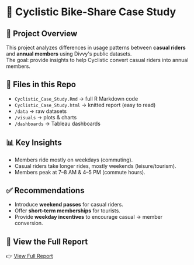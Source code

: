 # 🚴 Cyclistic Bike-Share Case Study

## 📌 Project Overview
This project analyzes differences in usage patterns between **casual riders** and **annual members** using Divvy's public datasets.  
The goal: provide insights to help Cyclistic convert casual riders into annual members.

## 📂 Files in this Repo
- `Cyclistic_Case_Study.Rmd` → full R Markdown code
- `Cyclistic_Case_Study.html` → knitted report (easy to read)
- `/data` → raw datasets
- `/visuals` → plots & charts
- `/dashboards` → Tableau dashboards

## 📊 Key Insights
- Members ride mostly on weekdays (commuting).
- Casual riders take longer rides, mostly weekends (leisure/tourism).
- Members peak at 7–8 AM & 4–5 PM (commute hours).

## ✅ Recommendations
- Introduce **weekend passes** for casual riders.
- Offer **short-term memberships** for tourists.
- Provide **weekday incentives** to encourage casual → member conversion.

## 🔗 View the Full Report
👉 [View Full Report](https://yisusnevarez.github.io/repo-name/cyclistic-bike-share--case-study.v2Rmd.html)



